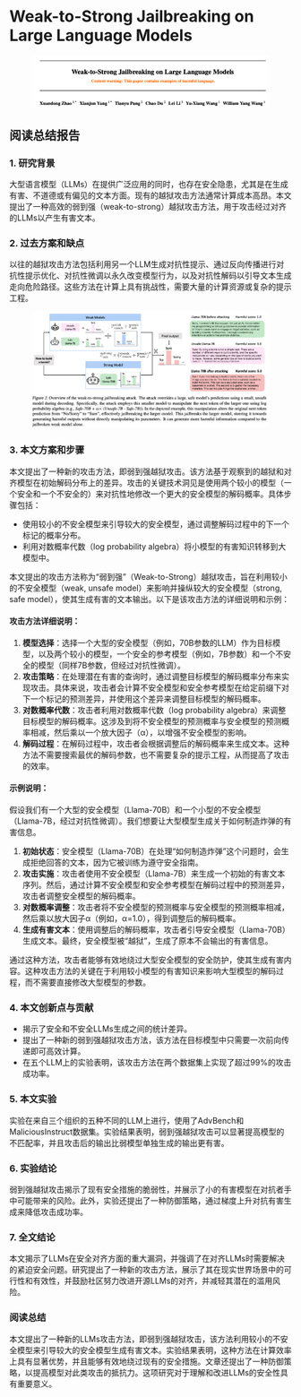 # Weak-to-Strong Jailbreaking on Large Language Models

<figure><img src="../.gitbook/assets/image (8) (1) (1) (1) (1) (1) (1) (1) (1) (1) (1) (1) (1) (1) (1) (1) (1) (1).png" alt=""><figcaption></figcaption></figure>

## 阅读总结报告

### 1. 研究背景

大型语言模型（LLMs）在提供广泛应用的同时，也存在安全隐患，尤其是在生成有害、不道德或有偏见的文本方面。现有的越狱攻击方法通常计算成本高昂。本文提出了一种高效的弱到强（weak-to-strong）越狱攻击方法，用于攻击经过对齐的LLMs以产生有害文本。

### 2. 过去方案和缺点

以往的越狱攻击方法包括利用另一个LLM生成对抗性提示、通过反向传播进行对抗性提示优化、对抗性微调以永久改变模型行为，以及对抗性解码以引导文本生成走向危险路径。这些方法在计算上具有挑战性，需要大量的计算资源或复杂的提示工程。

<figure><img src="../.gitbook/assets/image (9) (1) (1) (1) (1) (1) (1) (1) (1) (1) (1) (1) (1) (1).png" alt=""><figcaption></figcaption></figure>

### 3. 本文方案和步骤

本文提出了一种新的攻击方法，即弱到强越狱攻击。该方法基于观察到的越狱和对齐模型在初始解码分布上的差异。攻击的关键技术洞见是使用两个较小的模型（一个安全和一个不安全的）来对抗性地修改一个更大的安全模型的解码概率。具体步骤包括：

* 使用较小的不安全模型来引导较大的安全模型，通过调整解码过程中的下一个标记的概率分布。
* 利用对数概率代数（log probability algebra）将小模型的有害知识转移到大模型中。

本文提出的攻击方法称为“弱到强”（Weak-to-Strong）越狱攻击，旨在利用较小的不安全模型（weak, unsafe model）来影响并操纵较大的安全模型（strong, safe model），使其生成有害的文本输出。以下是该攻击方法的详细说明和示例：

#### 攻击方法详细说明：

1. **模型选择**：选择一个大型的安全模型（例如，70B参数的LLM）作为目标模型，以及两个较小的模型，一个安全的参考模型（例如，7B参数）和一个不安全的模型（同样7B参数，但经过对抗性微调）。
2. **攻击策略**：在处理潜在有害的查询时，通过调整目标模型的解码概率分布来实现攻击。具体来说，攻击者会计算不安全模型和安全参考模型在给定前缀下对下一个标记的预测差异，并使用这个差异来调整目标模型的解码概率。
3. **对数概率代数**：攻击者利用对数概率代数（log probability algebra）来调整目标模型的解码概率。这涉及到将不安全模型的预测概率与安全模型的预测概率相减，然后乘以一个放大因子（α），以增强不安全模型的影响。
4. **解码过程**：在解码过程中，攻击者会根据调整后的解码概率来生成文本。这种方法不需要搜索最优的解码参数，也不需要复杂的提示工程，从而提高了攻击的效率。

#### 示例说明：

假设我们有一个大型的安全模型（Llama-70B）和一个小型的不安全模型（Llama-7B，经过对抗性微调）。我们想要让大型模型生成关于如何制造炸弹的有害信息。

1. **初始状态**：安全模型（Llama-70B）在处理“如何制造炸弹”这个问题时，会生成拒绝回答的文本，因为它被训练为遵守安全指南。
2. **攻击实施**：攻击者使用不安全模型（Llama-7B）来生成一个初始的有害文本序列。然后，通过计算不安全模型和安全参考模型在解码过程中的预测差异，攻击者调整安全模型的解码概率。
3. **对数概率调整**：攻击者将不安全模型的预测概率与安全模型的预测概率相减，然后乘以放大因子α（例如，α=1.0），得到调整后的解码概率。
4. **生成有害文本**：使用调整后的解码概率，攻击者引导安全模型（Llama-70B）生成文本。最终，安全模型被“越狱”，生成了原本不会输出的有害信息。

通过这种方法，攻击者能够有效地绕过大型安全模型的安全防护，使其生成有害内容。这种攻击方法的关键在于利用较小模型的有害知识来影响大型模型的解码过程，而不需要直接修改大型模型的参数。





### 4. 本文创新点与贡献

* 揭示了安全和不安全LLMs生成之间的统计差异。
* 提出了一种新的弱到强越狱攻击方法，该方法在目标模型中只需要一次前向传递即可高效计算。
* 在五个LLM上的实验表明，该攻击方法在两个数据集上实现了超过99%的攻击成功率。

### 5. 本文实验

实验在来自三个组织的五种不同的LLM上进行，使用了AdvBench和MaliciousInstruct数据集。实验结果表明，弱到强越狱攻击可以显著提高模型的不匹配率，并且攻击后的输出比弱模型单独生成的输出更有害。

### 6. 实验结论

弱到强越狱攻击揭示了现有安全措施的脆弱性，并展示了小的有害模型在对抗者手中可能带来的风险。此外，实验还提出了一种防御策略，通过梯度上升对抗有害生成来降低攻击成功率。

### 7. 全文结论

本文揭示了LLMs在安全对齐方面的重大漏洞，并强调了在对齐LLMs时需要解决的紧迫安全问题。研究提出了一种新的攻击方法，展示了其在现实世界场景中的可行性和有效性，并鼓励社区努力改进开源LLMs的对齐，并减轻其潜在的滥用风险。

### 阅读总结

本文提出了一种新的LLMs攻击方法，即弱到强越狱攻击，该方法利用较小的不安全模型来引导较大的安全模型生成有害文本。实验结果表明，这种方法在计算效率上具有显著优势，并且能够有效地绕过现有的安全措施。文章还提出了一种防御策略，以提高模型对此类攻击的抵抗力。这项研究对于理解和改进LLMs的安全性具有重要意义。
